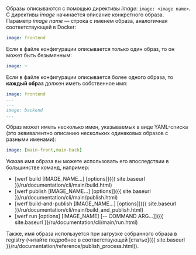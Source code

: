 Образы описываются с помощью директивы _image_: `image: <image name>`.
С директивы _image_ начинается описание конкретного образа.
Параметр _image name_ — строка с именем образа, аналогичная соответствующей в Docker:

```yaml
image: frontend
```

Если в файле конфигурации описывается только один образ, то он может быть безымянным:

```yaml
image: ~
```

Если в файле конфигурации описывается более одного образа, то **каждый образ** должен иметь собственное имя:

```yaml
image: frontend
...
---
image: backend
...
```

Образ может иметь несколько имен, указываемых в виде YAML-списка (это эквивалентно описанию нескольких одинаковых образов с разными именами):

```yaml
image: [main-front,main-back]
```

Указав имя образа вы можете использовать его впоследствии в большинстве команд, например:
* [werf build \[IMAGE_NAME...\] \[options\]]({{ site.baseurl }}/ru/documentation/cli/main/build.html)
* [werf publish \[IMAGE_NAME...\] \[options\]]({{ site.baseurl }}/ru/documentation/cli/main/publish.html)
* [werf build-and-publish \[IMAGE_NAME...\] \[options\]]({{ site.baseurl }}/ru/documentation/cli/main/build_and_publish.html)
* [werf run \[options\] \[IMAGE_NAME\] \[-- COMMAND ARG...\]]({{ site.baseurl }}/ru/documentation/cli/main/run.html)

Также, имя образа используется при загрузке собранного образа в registry (читайте подробнее в соответствующей [статье]({{ site.baseurl }}/ru/documentation/reference/publish_process.html)).

